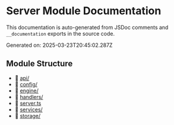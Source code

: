 # Server Module Documentation

This documentation is auto-generated from JSDoc comments and `__documentation` exports in the source code.

Generated on: 2025-03-23T20:45:02.287Z

## Module Structure

- 📁 [api/](api/index.md)
- 📁 [config/](config/index.md)
- 📁 [engine/](engine/index.md)
- 📁 [handlers/](handlers/index.md)
- 📄 [server.ts](server.md)
- 📁 [services/](services/index.md)
- 📁 [storage/](storage/index.md)

